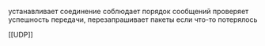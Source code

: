 устанавливает соединение 
соблюдает порядок сообщений 
проверяет успешность передачи, перезапрашивает пакеты если что-то потерялось


[[UDP]]